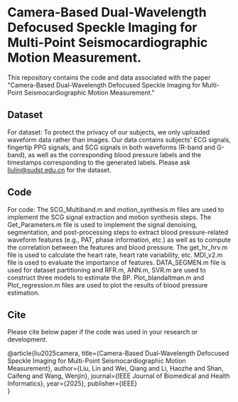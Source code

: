 # Camera-Based Dual-Wavelength Defocused Speckle Imaging for Multi-Point Seismocardiographic Motion Measurement.
This repository contains the code and data associated with the paper "Camera-Based Dual-Wavelength Defocused Speckle Imaging for Multi-Point Seismocardiographic Motion Measurement."

## Dataset
For dataset: To protect the privacy of our subjects, we only uploaded waveform data rather than images. Our data contains subjects' ECG signals, fingertip PPG signals, and SCG signals in both waveforms (R-band and G-band), as well as the corresponding blood pressure labels and the timestamps corresponding to the generated labels. Please ask liulin@sudst.edu.cn for the dataset.

## Code
For code: The SCG_Multiband.m and motion_synthesis.m files are used to implement the SCG signal extraction and motion synthesis steps.
The Get_Parameters.m file is used to implement the signal denoising, segmentation, and post-processing steps to extract blood pressure-related waveform features (e.g., PAT, phase information, etc.) as well as to compute the correlation between the features and blood pressure. 
The get_hr_hrv.m file is used to calculate the heart rate, heart rate variability, etc. MDI_v2.m file is used to evaluate the importance of features. DATA_SEGMEN.m file is used for dataset partitioning and RFR.m, ANN.m, SVR.m are used to construct three models to estimate the BP. 
Plot_blandaltman.m and Plot_regression.m files are used to plot the results of blood pressure estimation.

## Cite
Please cite below paper if the code was used in your research or development.

@article{liu2025camera,
  title={Camera-Based Dual-Wavelength Defocused Speckle Imaging for Multi-Point Seismocardiographic Motion Measurement},
  author={Liu, Lin and Wei, Qiang and Li, Haozhe and Shan, Caifeng and Wang, Wenjin},
  journal={IEEE Journal of Biomedical and Health Informatics}, 
  year={2025},
  publisher={IEEE}  
}
 
